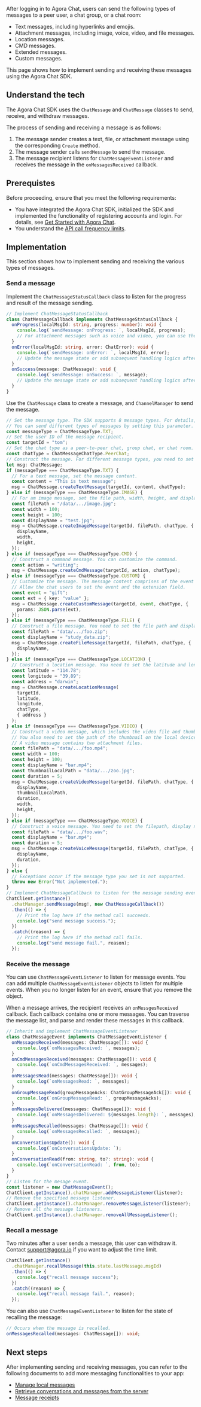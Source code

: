 After logging in to Agora Chat, users can send the following types of messages to a peer user, a chat group, or a chat room:
- Text messages, including hyperlinks and emojis.
- Attachment messages, including image, voice, video, and file messages.
- Location messages.
- CMD messages.
- Extended messages.
- Custom messages.

This page shows how to implement sending and receiving these messages using the Agora Chat SDK.

## Understand the tech

The Agora Chat SDK uses the `ChatMessage` and `ChatMessage` classes to send, receive, and withdraw messages.

The process of sending and receiving a message is as follows:

1. The message sender creates a text, file, or attachment message using the corresponding `Create` method.
2. The message sender calls `sendMessage` to send the message.
3. The message recipient listens for `ChatMessageEventListener` and receives the message in the `onMessagesReceived` callback.

## Prerequistes

Before proceeding, ensure that you meet the following requirements:
- You have integrated the Agora Chat SDK, initialized the SDK and implemented the functionality of registering accounts and login. For details, see [Get Started with Agora Chat](./agora_chat_get_started_rn?platform=React%20Native).
- You understand the [API call frequency limits](/agora_chat_limitation?platform=React%20Native).

## Implementation

This section shows how to implement sending and receiving the various types of messages.

### Send a message

Implement the `ChatMessageStatusCallback` class to listen for the progress and result of the message sending. 

```typescript
// Implement ChatMessageStatusCallback
class ChatMessageCallback implements ChatMessageStatusCallback {
  onProgress(localMsgId: string, progress: number): void {
    console.log(`sendMessage: onProgress: `, localMsgId, progress);
    // For attachment messages such as voice and video, you can use the percentage value to represent the uploading or downloading progress.
  }
  onError(localMsgId: string, error: ChatError): void {
    console.log(`sendMessage: onError: `, localMsgId, error);
    // Update the message state or add subsequent handling logics after receiving the callback.
  }
  onSuccess(message: ChatMessage): void {
    console.log(`sendMessage: onSuccess: `, message);
    // Update the message state or add subsequent handling logics after receiving the callback.
  }
}
```

Use the `ChatMessage` class to create a message, and `ChannelManager` to send the message. 

```typescript
// Set the message type. The SDK supports 8 message types. For details, see descriptions in ChatMessageType.
// You can send different types of messages by setting this parameter.
const messageType = ChatMessageType.TXT;
// Set the user ID of the message recipient.
const targetId = "tom";
// Set the chat type as a peer-to-peer chat, group chat, or chat room. For details, see descriptions in ChatMessageChatType.
const chatType = ChatMessageChatType.PeerChat;
// Construct the message. For different message types, you need to set the different parameters.
let msg: ChatMessage;
if (messageType === ChatMessageType.TXT) {
  // For a text message, set the message content.
  const content = "This is text message";
  msg = ChatMessage.createTextMessage(targetId, content, chatType);
} else if (messageType === ChatMessageType.IMAGE) {
  // For am image message, set the file path, width, height, and display name of the image file.
  const filePath = "/data/.../image.jpg";
  const width = 100;
  const height = 100;
  const displayName = "test.jpg";
  msg = ChatMessage.createImageMessage(targetId, filePath, chatType, {
    displayName,
    width,
    height,
  });
} else if (messageType === ChatMessageType.CMD) {
  // Construct a command message. You can customize the command.
  const action = "writing";
  msg = ChatMessage.createCmdMessage(targetId, action, chatType);
} else if (messageType === ChatMessageType.CUSTOM) {
  // Customize the message. The message content comprises of the event type and the extension field.
  // Allow the chat users to set the event and the extension field.
  const event = "gift";
  const ext = { key: "value" };
  msg = ChatMessage.createCustomMessage(targetId, event, chatType, {
    params: JSON.parse(ext),
  });
} else if (messageType === ChatMessageType.FILE) {
  // Construct a file message. You need to set the file path and display name of the file.
  const filePath = "data/.../foo.zip";
  const displayName = "study_data.zip";
  msg = ChatMessage.createFileMessage(targetId, filePath, chatType, {
    displayName,
  });
} else if (messageType === ChatMessageType.LOCATION) {
  // Construct a location message. You need to set the latitude and longitude information of the location, as well as the address of the location.
  const latitude = "114.78";
  const longitude = "39,89";
  const address = "darwin";
  msg = ChatMessage.createLocationMessage(
    targetId,
    latitude,
    longitude,
    chatType,
    { address }
  );
} else if (messageType === ChatMessageType.VIDEO) {
  // Construct a video message, which includes the video file and thumbnail of the video. You need to set the file path, width, height, display name, and duration of the video file.
  // You also need to set the path of the thumbnail on the local device.
  // A video message contains two attachment files.
  const filePath = "data/.../foo.mp4";
  const width = 100;
  const height = 100;
  const displayName = "bar.mp4";
  const thumbnailLocalPath = "data/.../zoo.jpg";
  const duration = 5;
  msg = ChatMessage.createVideoMessage(targetId, filePath, chatType, {
    displayName,
    thumbnailLocalPath,
    duration,
    width,
    height,
  });
} else if (messageType === ChatMessageType.VOICE) {
  // Construct a voice message. You need to set the filepath, display name, and duration of the audio file.
  const filePath = "data/.../foo.wav";
  const displayName = "bar.mp4";
  const duration = 5;
  msg = ChatMessage.createVoiceMessage(targetId, filePath, chatType, {
    displayName,
    duration,
  });
} else {
  // Exceptions occur if the message type you set is not supported.
  throw new Error("Not implemented.");
}
// Implement ChatMessageCallback to listen for the message sending event. The result only indicates the result of this method call, not whether the message sending succeeds or fails.
ChatClient.getInstance()
  .chatManager.sendMessage(msg!, new ChatMessageCallback())
  .then(() => {
    // Print the log here if the method call succeeds.
    console.log("send message success.");
  })
  .catch((reason) => {
    // Print the log here if the method call fails.
    console.log("send message fail.", reason);
  });
```

### Receive the message

You can use `ChatMessageEventListener` to listen for message events. You can add multiple `ChatMessageEventListener` objects to listen for multiple events. When you no longer listen for an event, ensure that you remove the object.

When a message arrives, the recipient receives an `onMessgesReceived` callback. Each callback contains one or more messages. You can traverse the message list, and parse and render these messages in this callback.

```typescript
// Inherit and implement ChatMessageEventListener
class ChatMessageEvent implements ChatMessageEventListener {
  onMessagesReceived(messages: ChatMessage[]): void {
    console.log(`onMessagesReceived: `, messages);
  }
  onCmdMessagesReceived(messages: ChatMessage[]): void {
    console.log(`onCmdMessagesReceived: `, messages);
  }
  onMessagesRead(messages: ChatMessage[]): void {
    console.log(`onMessagesRead: `, messages);
  }
  onGroupMessageRead(groupMessageAcks: ChatGroupMessageAck[]): void {
    console.log(`onGroupMessageRead: `, groupMessageAcks);
  }
  onMessagesDelivered(messages: ChatMessage[]): void {
    console.log(`onMessagesDelivered: ${messages.length}: `, messages);
  }
  onMessagesRecalled(messages: ChatMessage[]): void {
    console.log(`onMessagesRecalled: `, messages);
  }
  onConversationsUpdate(): void {
    console.log(`onConversationsUpdate: `);
  }
  onConversationRead(from: string, to?: string): void {
    console.log(`onConversationRead: `, from, to);
  }
}
// Listen for the mesage event.
const listener = new ChatMessageEvent();
ChatClient.getInstance().chatManager.addMessageListener(listener);
// Remove the specified message listener.
ChatClient.getInstance().chatManager.removeMessageListener(listener);
// Remove all the message listeners.
ChatClient.getInstance().chatManager.removeAllMessageListener();
```

### Recall a message

Two minutes after a user sends a message, this user can withdraw it. Contact support@agora.io if you want to adjust the time limit.

```typescript
ChatClient.getInstance()
  .chatManager.recallMessage(this.state.lastMessage.msgId)
  .then(() => {
    console.log("recall message success");
  })
  .catch((reason) => {
    console.log("recall message fail.", reason);
  });
```

You can also use `ChatMessageEventListener` to listen for the state of recalling the message:

```typescript
// Occurs when the message is recalled.
onMessagesRecalled(messages: ChatMessage[]): void;
```

## Next steps

After implementing sending and receiving messages, you can refer to the following documents to add more messaging functionalities to your app:

- [Manage local messages](./agora_chat_manage_message_rn?platform=React%20Native)
- [Retrieve conversations and messages from the server](./agora_chat_retrieve_message_rn?platform=React%20Native)
- [Message receipts](./agora_chat_message_receipt_rn?platform=React%20Native)



